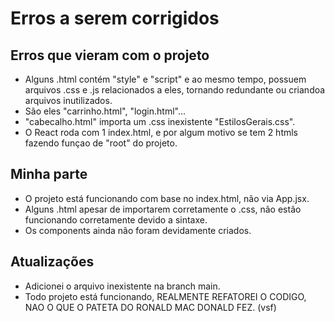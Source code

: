 # Erros a serem corrigidos

## Erros que vieram com o projeto
- Alguns .html contém "style" e "script" e ao mesmo tempo, possuem arquivos .css e .js relacionados a eles, tornando redundante ou criandoa arquivos inutilizados.
- São eles "carrinho.html", "login.html"...
- "cabecalho.html" importa um .css inexistente "EstilosGerais.css".
- O React roda com 1 index.html, e por algum motivo se tem 2 htmls fazendo funçao de "root" do projeto.

## Minha parte
- O projeto está funcionando com base no index.html, não via App.jsx.
- Alguns .html apesar de importarem corretamente o .css, não estão funcionando corretamente devido a sintaxe.
- Os components ainda não foram devidamente criados.

## Atualizações
- Adicionei o arquivo inexistente na branch main.
- Todo projeto está funcionando, REALMENTE REFATOREI O CODIGO, NAO O QUE O PATETA DO RONALD MAC DONALD FEZ. (vsf)
